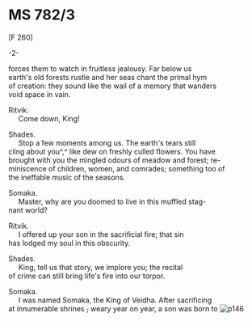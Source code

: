 # MS 782/3

[F 260]

-2-

forces them to watch in fruitless jealousy. Far below us \
earth's old forests rustle and her seas chant the primal hym \
of creation: they sound like the wail of a memory that wanders \
void space in vain. 

Ritvik. \
&nbsp;&nbsp;&nbsp;&nbsp;&nbsp;Come down, King! 

Shades. \
&nbsp;&nbsp;&nbsp;&nbsp;&nbsp;Stop a few moments among us. The earth's tears still \
cling about you^,^ like dew on freshly culled flowers. You have \
brought with you the mingled odours of meadow and forest; re- \
miniscence of children, women, and comrades; something too of \
the ineffable music of the seasons. 

Somaka. \
&nbsp;&nbsp;&nbsp;&nbsp;&nbsp;Master, why are you doomed to live in this muffled stag- \
nant world? 

Ritvik. \
&nbsp;&nbsp;&nbsp;&nbsp;&nbsp;I offered up your son in the sacrificial fire; that sin \
has lodged my soul in this obscurity.

Shades. \
&nbsp;&nbsp;&nbsp;&nbsp;&nbsp;King, tell us that story, we implore you; the recital \
of crime can still bring life's fire into our torpor. 

Somaka. \
&nbsp;&nbsp;&nbsp;&nbsp;&nbsp;I was named Somaka, the King of Veidha. After sacrificing \
at innumerable shrines ~~,~~ weary year on year, a son was born to
![p146](MS782_3-146.jpg)
